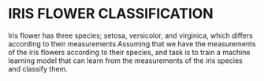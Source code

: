 # IRIS FLOWER CLASSIFICATION
Iris flower has three species; setosa, versicolor, and virginica, which differs according to their measurements.Assuming that we have the measurements of the iris flowers according to their species, and task is to train a machine learning model that can learn from the measurements of the iris species and classify them.
